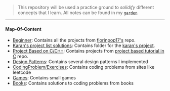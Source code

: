 > This repository will be used a practice ground to *solidify* different concepts that I learn. All notes can be found in my [`garden`](https://github.com/kana800/garden)

---

#### Map-Of-Content

- [Beginner](beginner): Contains all the projects from [florinpop17's](https://github.com/florinpop17/app-ideas) repo.
- [Karan's project list solutions](karanprojects): Contains folder for the [karan's project](https://github.com/karan/Projects/).
- [Project Based on C/C++](projectC): Contains projects from [project based tutorial in C](https://github.com/rby90/Project-Based-Tutorials-in-C) repo.
- [Design Patterns](designpatterns): Contains several design patterns I implemented
- [CodingProblem/Exercises](codingproblem): Contains coding problems from sites like leetcode 
- [Games](games): Contains small games
- [Books](books): Contains solutions to coding problems from books
